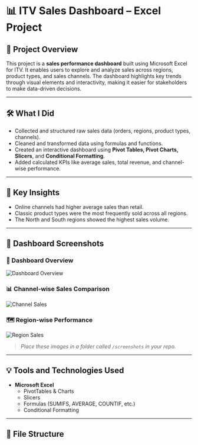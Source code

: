 # 📊 ITV Sales Dashboard – Excel Project

## 🧾 Project Overview
This project is a **sales performance dashboard** built using Microsoft Excel for ITV. It enables users to explore and analyze sales across regions, product types, and sales channels. The dashboard highlights key trends through visual elements and interactivity, making it easier for stakeholders to make data-driven decisions.

---

## 🛠️ What I Did
- Collected and structured raw sales data (orders, regions, product types, channels).
- Cleaned and transformed data using formulas and functions.
- Created an interactive dashboard using **Pivot Tables, Pivot Charts, Slicers**, and **Conditional Formatting**.
- Added calculated KPIs like average sales, total revenue, and channel-wise performance.

---

## 🧠 Key Insights
- Online channels had higher average sales than retail.
- Classic product types were the most frequently sold across all regions.
- The North and South regions showed the highest sales volume.

---

## 📸 Dashboard Screenshots

### 📌 Dashboard Overview  
![Dashboard Overview](screenshots/dashboard_overview.png)

### 📊 Channel-wise Sales Comparison  
![Channel Sales](screenshots/channel_sales.png)

### 🗺️ Region-wise Performance  
![Region Sales](screenshots/region_sales.png)

> _Place these images in a folder called `/screenshots` in your repo._

---

## 💡 Tools and Technologies Used
- **Microsoft Excel**
  - PivotTables & Charts
  - Slicers
  - Formulas (SUMIFS, AVERAGE, COUNTIF, etc.)
  - Conditional Formatting

---

## 📁 File Structure

